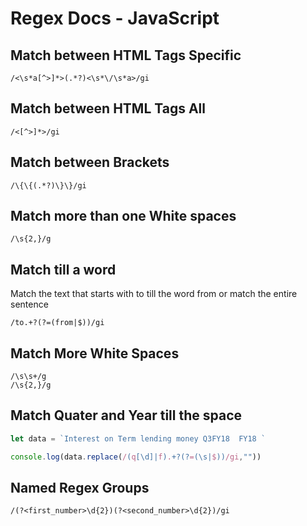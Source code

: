 # Regex Docs - JavaScript

## Match between HTML Tags Specific
```regex
/<\s*a[^>]*>(.*?)<\s*\/\s*a>/gi
```

## Match between HTML Tags All
```regex
/<[^>]*>/gi
```

## Match between Brackets
```regex
/\{\{(.*?)\}\}/gi
```

## Match more than one White spaces
```regex
/\s{2,}/g
```

## Match till a word
Match the text that starts with to till the word from or match the entire sentence
```regex
/to.+?(?=(from|$))/gi
```

## Match More White Spaces
```regex
/\s\s+/g
/\s{2,}/g
```

## Match Quater and Year till the space
```js
let data = `Interest on Term lending money Q3FY18  FY18 `

console.log(data.replace(/(q[\d]|f).+?(?=(\s|$))/gi,""))
```

## Named Regex Groups
```regex
/(?<first_number>\d{2})(?<second_number>\d{2})/gi
```